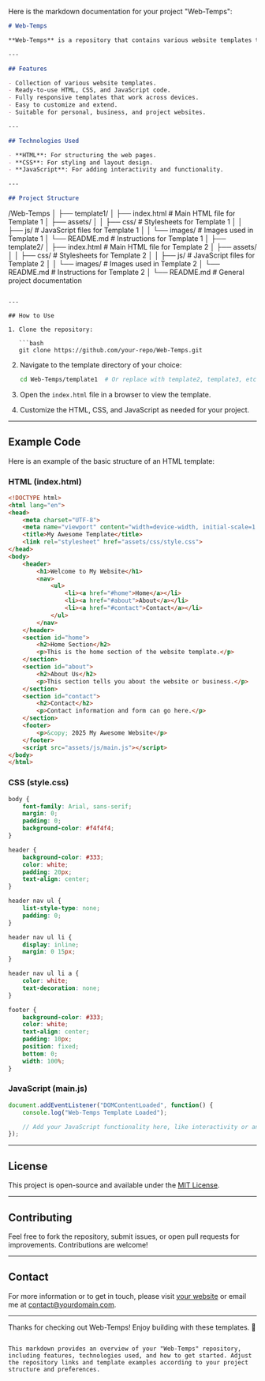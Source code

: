 Here is the markdown documentation for your project "Web-Temps":

```markdown
# Web-Temps

**Web-Temps** is a repository that contains various website templates that I have created. These templates are designed to help developers and designers quickly build and customize websites for different purposes, including business sites, portfolios, personal blogs, and more.

---

## Features

- Collection of various website templates.
- Ready-to-use HTML, CSS, and JavaScript code.
- Fully responsive templates that work across devices.
- Easy to customize and extend.
- Suitable for personal, business, and project websites.

---

## Technologies Used

- **HTML**: For structuring the web pages.
- **CSS**: For styling and layout design.
- **JavaScript**: For adding interactivity and functionality.

---

## Project Structure

```
/Web-Temps
│
├── template1/
│   ├── index.html        # Main HTML file for Template 1
│   ├── assets/
│   │   ├── css/          # Stylesheets for Template 1
│   │   ├── js/           # JavaScript files for Template 1
│   │   └── images/       # Images used in Template 1
│   └── README.md         # Instructions for Template 1
│
├── template2/
│   ├── index.html        # Main HTML file for Template 2
│   ├── assets/
│   │   ├── css/          # Stylesheets for Template 2
│   │   ├── js/           # JavaScript files for Template 2
│   │   └── images/       # Images used in Template 2
│   └── README.md         # Instructions for Template 2
│
└── README.md             # General project documentation
```

---

## How to Use

1. Clone the repository:

   ```bash
   git clone https://github.com/your-repo/Web-Temps.git
   ```

2. Navigate to the template directory of your choice:

   ```bash
   cd Web-Temps/template1  # Or replace with template2, template3, etc.
   ```

3. Open the `index.html` file in a browser to view the template.

4. Customize the HTML, CSS, and JavaScript as needed for your project.

---

## Example Code

Here is an example of the basic structure of an HTML template:

### HTML (index.html)
```html
<!DOCTYPE html>
<html lang="en">
<head>
    <meta charset="UTF-8">
    <meta name="viewport" content="width=device-width, initial-scale=1.0">
    <title>My Awesome Template</title>
    <link rel="stylesheet" href="assets/css/style.css">
</head>
<body>
    <header>
        <h1>Welcome to My Website</h1>
        <nav>
            <ul>
                <li><a href="#home">Home</a></li>
                <li><a href="#about">About</a></li>
                <li><a href="#contact">Contact</a></li>
            </ul>
        </nav>
    </header>
    <section id="home">
        <h2>Home Section</h2>
        <p>This is the home section of the website template.</p>
    </section>
    <section id="about">
        <h2>About Us</h2>
        <p>This section tells you about the website or business.</p>
    </section>
    <section id="contact">
        <h2>Contact</h2>
        <p>Contact information and form can go here.</p>
    </section>
    <footer>
        <p>&copy; 2025 My Awesome Website</p>
    </footer>
    <script src="assets/js/main.js"></script>
</body>
</html>
```

### CSS (style.css)
```css
body {
    font-family: Arial, sans-serif;
    margin: 0;
    padding: 0;
    background-color: #f4f4f4;
}

header {
    background-color: #333;
    color: white;
    padding: 20px;
    text-align: center;
}

header nav ul {
    list-style-type: none;
    padding: 0;
}

header nav ul li {
    display: inline;
    margin: 0 15px;
}

header nav ul li a {
    color: white;
    text-decoration: none;
}

footer {
    background-color: #333;
    color: white;
    text-align: center;
    padding: 10px;
    position: fixed;
    bottom: 0;
    width: 100%;
}
```

### JavaScript (main.js)
```javascript
document.addEventListener("DOMContentLoaded", function() {
    console.log("Web-Temps Template Loaded");

    // Add your JavaScript functionality here, like interactivity or animations
});
```

---

## License

This project is open-source and available under the [MIT License](LICENSE).

---

## Contributing

Feel free to fork the repository, submit issues, or open pull requests for improvements. Contributions are welcome!

---

## Contact

For more information or to get in touch, please visit [your website](https://www.yoursite.com) or email me at contact@yourdomain.com.

---

Thanks for checking out Web-Temps! Enjoy building with these templates. 🚀
```

This markdown provides an overview of your "Web-Temps" repository, including features, technologies used, and how to get started. Adjust the repository links and template examples according to your project structure and preferences.
